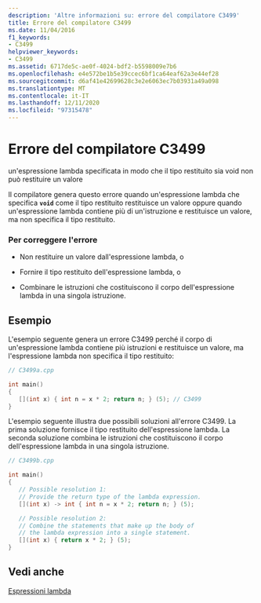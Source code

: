 ```yaml
---
description: 'Altre informazioni su: errore del compilatore C3499'
title: Errore del compilatore C3499
ms.date: 11/04/2016
f1_keywords:
- C3499
helpviewer_keywords:
- C3499
ms.assetid: 6717de5c-ae0f-4024-bdf2-b5598009e7b6
ms.openlocfilehash: e4e572be1b5e39ccec6bf1ca64eaf62a3e44ef28
ms.sourcegitcommit: d6af41e42699628c3e2e6063ec7b03931a49a098
ms.translationtype: MT
ms.contentlocale: it-IT
ms.lasthandoff: 12/11/2020
ms.locfileid: "97315478"
---
```

# <a name="compiler-error-c3499"></a>Errore del compilatore C3499

un'espressione lambda specificata in modo che il tipo restituito sia void non può restituire un valore

Il compilatore genera questo errore quando un'espressione lambda che specifica **`void`** come il tipo restituito restituisce un valore oppure quando un'espressione lambda contiene più di un'istruzione e restituisce un valore, ma non specifica il tipo restituito.

### <a name="to-correct-this-error"></a>Per correggere l'errore

- Non restituire un valore dall'espressione lambda, o

- Fornire il tipo restituito dell'espressione lambda, o

- Combinare le istruzioni che costituiscono il corpo dell'espressione lambda in una singola istruzione.

## <a name="examples"></a>Esempio

L'esempio seguente genera un errore C3499 perché il corpo di un'espressione lambda contiene più istruzioni e restituisce un valore, ma l'espressione lambda non specifica il tipo restituito:

```cpp
// C3499a.cpp

int main()
{
   [](int x) { int n = x * 2; return n; } (5); // C3499
}
```

L'esempio seguente illustra due possibili soluzioni all'errore C3499. La prima soluzione fornisce il tipo restituito dell'espressione lambda. La seconda soluzione combina le istruzioni che costituiscono il corpo dell'espressione lambda in una singola istruzione.

```cpp
// C3499b.cpp

int main()
{
   // Possible resolution 1:
   // Provide the return type of the lambda expression.
   [](int x) -> int { int n = x * 2; return n; } (5);

   // Possible resolution 2:
   // Combine the statements that make up the body of
   // the lambda expression into a single statement.
   [](int x) { return x * 2; } (5);
}
```

## <a name="see-also"></a>Vedi anche

[Espressioni lambda](../../cpp/lambda-expressions-in-cpp.md)
